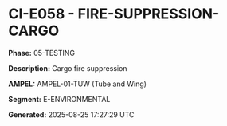 # CI-E058 - FIRE-SUPPRESSION-CARGO

**Phase:** 05-TESTING

**Description:** Cargo fire suppression

**AMPEL:** AMPEL-01-TUW (Tube and Wing)

**Segment:** E-ENVIRONMENTAL

**Generated:** 2025-08-25 17:27:29 UTC
